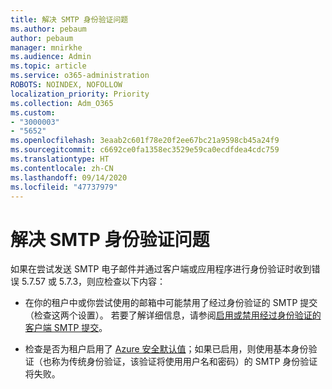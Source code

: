 ```yaml
---
title: 解决 SMTP 身份验证问题
ms.author: pebaum
author: pebaum
manager: mnirkhe
ms.audience: Admin
ms.topic: article
ms.service: o365-administration
ROBOTS: NOINDEX, NOFOLLOW
localization_priority: Priority
ms.collection: Adm_O365
ms.custom:
- "3000003"
- "5652"
ms.openlocfilehash: 3eaab2c601f78e20f2ee67bc21a9598cb45a24f9
ms.sourcegitcommit: c6692ce0fa1358ec3529e59ca0ecdfdea4cdc759
ms.translationtype: HT
ms.contentlocale: zh-CN
ms.lasthandoff: 09/14/2020
ms.locfileid: "47737979"
---
```

# <a name="solving-smtp-authentication-issues"></a>解决 SMTP 身份验证问题

如果在尝试发送 SMTP 电子邮件并通过客户端或应用程序进行身份验证时收到错误 5.7.57 或 5.7.3，则应检查以下内容：

- 在你的租户中或你尝试使用的邮箱中可能禁用了经过身份验证的 SMTP 提交（检查这两个设置）。 若要了解详细信息，请参阅[启用或禁用经过身份验证的客户端 SMTP 提交](https://docs.microsoft.com/exchange/clients-and-mobile-in-exchange-online/authenticated-client-smtp-submission)。

- 检查是否为租户启用了 [Azure 安全默认值](https://docs.microsoft.com/azure/active-directory/fundamentals/concept-fundamentals-security-defaults)；如果已启用，则使用基本身份验证（也称为传统身份验证，该验证将使用用户名和密码）的 SMTP 身份验证将失败。
